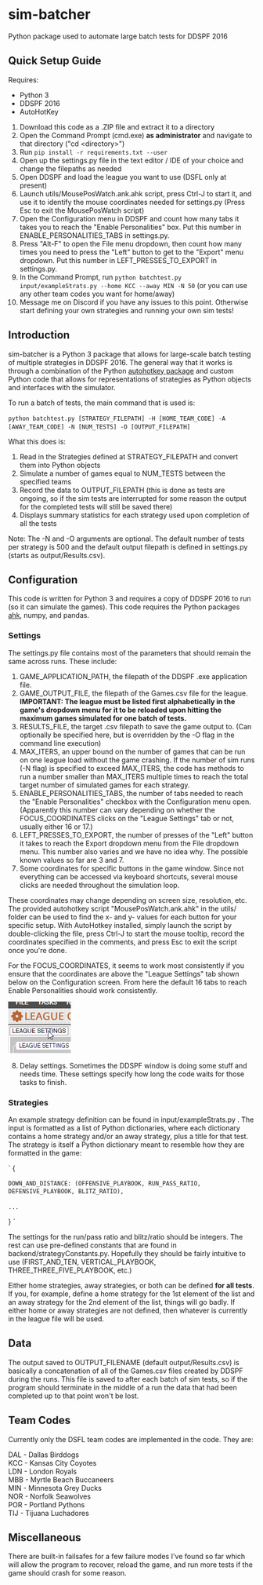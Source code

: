 # sim-batcher
Python package used to automate large batch tests for DDSPF 2016

## Quick Setup Guide
Requires:
* Python 3
* DDSPF 2016
* AutoHotKey

1. Download this code as a .ZIP file and extract it to a directory
2. Open the Command Prompt (cmd.exe) **as administrator** and navigate to that directory ("cd \<directory\>")
3. Run `pip install -r requirements.txt --user`
4. Open up the settings.py file in the text editor / IDE of your choice and change the filepaths as needed
5. Open DDSPF and load the league you want to use (DSFL only at present)
6. Launch utils/MousePosWatch.ank.ahk script, press Ctrl-J to start it, and use it to identify the mouse coordinates needed for settings.py (Press Esc to exit the MousePosWatch script)
7. Open the Configuration menu in DDSPF and count how many tabs it takes you to reach the "Enable Personalities" box. Put this number in ENABLE_PERSONALITIES_TABS in settings.py.
8. Press "Alt-F" to open the File menu dropdown, then count how many times you need to press the "Left" button to get to the "Export" menu dropdown. Put this number in LEFT_PRESSES_TO_EXPORT in settings.py.
9. In the Command Prompt, run `python batchtest.py input/exampleStrats.py --home KCC --away MIN -N 50` (or you can use any other team codes you want for home/away)
10. Message me on Discord if you have any issues to this point. Otherwise start defining your own strategies and running your own sim tests!

## Introduction

sim-batcher is a Python 3 package that allows for large-scale batch testing of multiple strategies in DDSPF 2016. The general way that it works is through a combination of the Python [autohotkey package](https://github.com/spyoungtech/ahk) and custom Python code that allows for representations of strategies as Python objects and interfaces with the simulator.

To run a batch of tests, the main command that is used is:

`python batchtest.py [STRATEGY_FILEPATH] -H [HOME_TEAM_CODE] -A [AWAY_TEAM_CODE] -N [NUM_TESTS] -O [OUTPUT_FILEPATH]`

What this does is:

1. Read in the Strategies defined at STRATEGY_FILEPATH and convert them into Python objects
2. Simulate a number of games equal to NUM_TESTS between the specified teams
3. Record the data to OUTPUT_FILEPATH (this is done as tests are ongoing, so if the sim tests are interrupted for some reason the output for the completed tests will still be saved there)
4. Displays summary statistics for each strategy used upon completion of all the tests

Note: The -N and -O arguments are optional. The default number of tests per strategy is 500 and the default output filepath is defined in settings.py (starts as output/Results.csv).

## Configuration

This code is written for Python 3 and requires a copy of DDSPF 2016 to run (so it can simulate the games). This code requires the Python packages [ahk](https://github.com/spyoungtech/ahk), numpy, and pandas.

### Settings

The settings.py file contains most of the parameters that should remain the same across runs. These include:

1. GAME_APPLICATION_PATH, the filepath of the DDSPF .exe application file.
2. GAME_OUTPUT_FILE, the filepath of the Games.csv file for the league. **IMPORTANT: The league must be listed first alphabetically in the game's dropdown menu for it to be reloaded upon hitting the maximum games simulated for one batch of tests.**
3. RESULTS_FILE, the target .csv filepath to save the game output to. (Can optionally be specified here, but is overridden by the -O flag in the command line execution)
4. MAX_ITERS, an upper bound on the number of games that can be run on one league load without the game crashing. If the number of sim runs (-N flag) is specified to exceed MAX_ITERS, the code has methods to run a number smaller than MAX_ITERS multiple times to reach the total target number of simulated games for each strategy.
5. ENABLE_PERSONALITIES_TABS, the number of tabs needed to reach the "Enable Personalities" checkbox with the Configuration menu open. (Apparently this number can vary depending on whether the FOCUS_COORDINATES clicks on the "League Settings" tab or not, usually either 16 or 17.)
6. LEFT_PRESSES_TO_EXPORT, the number of presses of the "Left" button it takes to reach the Export dropdown menu from the File dropdown menu. This number also varies and we have no idea why. The possible known values so far are 3 and 7.
7. Some coordinates for specific buttons in the game window. Since not everything can be accessed via keyboard shortcuts, several mouse clicks are needed throughout the simulation loop.

These coordinates may change depending on screen size, resolution, etc. The provided autohotkey script "MousePosWatch.ank.ahk" in the utils/ folder can be used to find the x- and y- values for each button for your specific setup. With AutoHotkey installed, simply launch the script by double-clicking the file, press Ctrl-J to start the mouse tooltip, record the coordinates specified in the comments, and press Esc to exit the script once you're done.

For the FOCUS_COORDINATES, it seems to work most consistently if you ensure that the coordinates are above the "League Settings" tab shown below on the Configuration screen. From here the default 16 tabs to reach Enable Personalities should work consistently.

![League Settings Tab](focusCoordinatesTarget.png)

8. Delay settings. Sometimes the DDSPF window is doing some stuff and needs time. These settings specify how long the code waits for those tasks to finish.

### Strategies

An example strategy definition can be found in input/exampleStrats.py . The input is formatted as a list of Python dictionaries, where each dictionary contains a home strategy and/or an away strategy, plus a title for that test. The strategy is itself a Python dictionary meant to resemble how they are formatted in the game:

`
{

	DOWN_AND_DISTANCE: (OFFENSIVE_PLAYBOOK, RUN_PASS_RATIO, DEFENSIVE_PLAYBOOK, BLITZ_RATIO),

	...
	
}
`

The settings for the run/pass ratio and blitz/ratio should be integers. The rest can use pre-defined constants that are found in backend/strategyConstants.py. Hopefully they should be fairly intuitive to use (FIRST_AND_TEN, VERTICAL_PLAYBOOK, THREE_THREE_FIVE_PLAYBOOK, etc.)

Either home strategies, away strategies, or both can be defined **for all tests**. If you, for example, define a home strategy for the 1st element of the list and an away strategy for the 2nd element of the list, things will go badly. If either home or away strategies are not defined, then whatever is currently in the league file will be used.

## Data

The output saved to OUTPUT_FILENAME (default output/Results.csv) is basically a concatenation of all of the Games.csv files created by DDSPF during the runs. This file is saved to after each batch of sim tests, so if the program should terminate in the middle of a run the data that had been completed up to that point won't be lost.

## Team Codes

Currently only the DSFL team codes are implemented in the code. They are:

DAL - Dallas Birddogs  
KCC - Kansas City Coyotes  
LDN - London Royals  
MBB - Myrtle Beach Buccaneers  
MIN - Minnesota Grey Ducks  
NOR - Norfolk Seawolves  
POR - Portland Pythons  
TIJ - Tijuana Luchadores

## Miscellaneous

There are built-in failsafes for a few failure modes I've found so far which will allow the program to recover, reload the game, and run more tests if the game should crash for some reason.